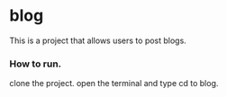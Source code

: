 # blog

This is a project that allows users to post blogs.

### How to run.

clone the project.
open the terminal and type cd to blog.

